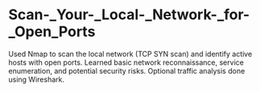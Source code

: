 # Scan-_Your-_Local-_Network-_for-_Open_Ports
Used Nmap to scan the local network (TCP SYN scan) and identify active hosts with open ports. Learned basic network reconnaissance, service enumeration, and potential security risks. Optional traffic analysis done using Wireshark.

